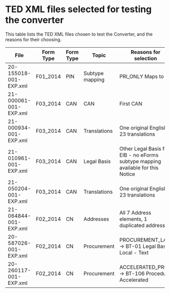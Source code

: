 # TED XML files selected for testing the converter

This table lists the TED XML files chosen to test the Converter, and the reasons for their choosing.

| File | Form Type | Form Type | Topic | Reasons for selection |
| --- | --- | --- | --- | --- |
| 20-155018-001-EXP.xml | F01_2014 | PIN | Subtype mapping | PRI_ONLY Maps to  |
| 21-000061-001-EXP.xml | F03_2014 | CAN | CAN | First CAN |
| 21-000934-001-EXP.xml | F03_2014 | CAN | Translations | One original English, 23 translations |
| 21-010961-001-EXP.xml | F03_2014 | CAN | Legal Basis | Other Legal Basis for EIB - no eForms subtype mapping available for this Notice |
| 21-050204-001-EXP.xml | F03_2014 | CAN | Translations | One original English, 23 translations |
| 21-064844-001-EXP.xml | F02_2014 | CN | Addresses | All 7 Address elements, 1 duplicated address |
| 20-587026-001-EXP.xml | F02_2014 | CN | Procurement | PROCUREMENT_LAW -> BT-01 Legal Basis Local - Text |
| 20-260117-001-EXP.xml | F02_2014 | CN | Procurement | ACCELERATED_PROC -> BT-106 Procedure Accelerated |

